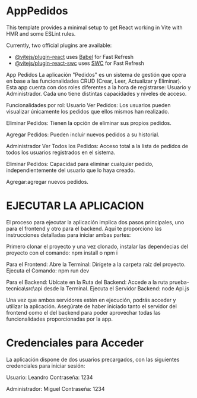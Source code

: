 # AppPedidos

This template provides a minimal setup to get React working in Vite with HMR and some ESLint rules.

Currently, two official plugins are available:

- [@vitejs/plugin-react](https://github.com/vitejs/vite-plugin-react/blob/main/packages/plugin-react/README.md) uses [Babel](https://babeljs.io/) for Fast Refresh
- [@vitejs/plugin-react-swc](https://github.com/vitejs/vite-plugin-react-swc) uses [SWC](https://swc.rs/) for Fast Refresh
  
App Pedidos
La aplicación "Pedidos" es un sistema de gestión que opera en base a las funcionalidades CRUD (Crear, Leer, Actualizar y Eliminar). Esta app cuenta con dos roles diferentes a la hora de registrarse: Usuario y Administrador. Cada uno tiene distintas capacidades y niveles de acceso.

Funcionalidades por rol:
Usuario
Ver Pedidos: Los usuarios pueden visualizar únicamente los pedidos que ellos mismos han realizado.

Eliminar Pedidos: Tienen la opción de eliminar sus propios pedidos.

Agregar Pedidos: Pueden incluir nuevos pedidos a su historial.

Administrador
Ver Todos los Pedidos: Acceso total a la lista de pedidos de todos los usuarios registrados en el sistema.

Eliminar Pedidos: Capacidad para eliminar cualquier pedido, independientemente del usuario que lo haya creado.

Agregar:agregar nuevos pedidos.

# EJECUTAR LA APLICACION
El proceso para ejecutar la aplicación implica dos pasos principales, uno para el frontend y otro para el backend. Aquí te proporciono las instrucciones detalladas para iniciar ambas partes:

Primero clonar el proyecto y una vez clonado, instalar las dependecias del proyecto con el comando: npm install o npm i

Para el Frontend:
Abre la Terminal:
Dirígete a la carpeta raíz del proyecto.
Ejecuta el Comando: npm run dev

Para el Backend:
Ubícate en la Ruta del Backend:
Accede a la ruta prueba-tecnica\src\api desde la Terminal.
Ejecuta el Servidor Backend: node Api.js

Una vez que ambos servidores estén en ejecución, podrás acceder y utilizar la aplicación. Asegúrate de haber iniciado tanto el servidor del frontend como el del backend para poder aprovechar todas las funcionalidades proporcionadas por la app.

# Credenciales para Acceder
La aplicación dispone de dos usuarios precargados, con las siguientes credenciales para iniciar sesión:

Usuario: Leandro
Contraseña: 1234


Administrador: Miguel
Contraseña: 1234


